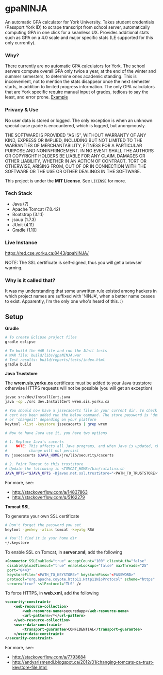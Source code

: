 gpaNINJA
========

An automatic GPA calculator for York University. Takes student credentials 
(Passport York ID) to scrape transcript from school server, automatically 
computing GPA in one click for a seamless UX. Provides additional stats such 
as GPA on a 4.0 scale and major specific stats (LE supported for this only
currently).

### Why?

There currently are no automatic GPA calculators for York. The school servers 
compute overall GPA only twice a year, at the end of the winter and summer 
semesters, to determine ones academic standing. This is inconvenient, not to 
mention the stats disappear once the next semester starts, in addition to 
limited progress information. The only GPA calculators that are York specific 
require manual input of grades, tedious to say the least, and error prone. 
[Example](http://www.yorku.ca/laps/students/gpa.html)

### Privacy & Use

No user data is stored or logged. The only exception is when an unknown special
case grade is encountered, which is logged, but anonymously.

THE SOFTWARE IS PROVIDED "AS IS", WITHOUT WARRANTY OF ANY KIND, EXPRESS OR
IMPLIED, INCLUDING BUT NOT LIMITED TO THE WARRANTIES OF MERCHANTABILITY, FITNESS
FOR A PARTICULAR PURPOSE AND NONINFRINGEMENT. IN NO EVENT SHALL THE AUTHORS OR
COPYRIGHT HOLDERS BE LIABLE FOR ANY CLAIM, DAMAGES OR OTHER LIABILITY, WHETHER
IN AN ACTION OF CONTRACT, TORT OR OTHERWISE, ARISING FROM, OUT OF OR IN
CONNECTION WITH THE SOFTWARE OR THE USE OR OTHER DEALINGS IN THE SOFTWARE.

This project is under the **MIT License**. See ```LICENSE``` for more.

### Tech Stack

- Java (7)
- Apache Tomcat (7.0.42)
- Bootstrap (3.1.1)
- jsoup (1.7.3)
- JUnit (4.11)
- Gradle (1.10)

### Live Instance

https://red.cse.yorku.ca:8443/gpaNINJA/

NOTE: The SSL certificate is self-signed, thus you will get a browser warning.

### Why is it called that?

It was my understanding that some unwritten rule existed among hackers in which 
project names are suffixed with 'NINJA', when a better name ceases to exist. 
Apparently, I'm the only one who's heard of this. :)

## Setup

**Gradle**

```bash
# To create Eclipse project files
gradle eclipse

# To build the WAR file and run the JUnit tests
# WAR file: build/libs/gpaNINJA.war
# Test results: build/reports/tests/index.html
gradle build
```

**Java Truststore**

The **wrem.sis.yorku.ca** certificate must be added to your Java 
[truststore](http://stackoverflow.com/a/318450) otherwise HTTPS requests
will not be possible (you will get an exception) 

``` bash
javac src/dev/InstallCert.java
java -cp ./src dev.InstallCert wrem.sis.yorku.ca

# You should now have a jssecacerts file in your current dir. To check that the 
# cert has been added run the below command. The store password is 'default' 
# or 'changeit' depending on your platform
keytool -list -keystore jssecacerts | grep wrem

# Now to have Java use it, you have two options

# 1. Replace Java's cacerts
#    NOTE: This affects all Java programs, and when Java is updated, this 
#          change will not persist
mv jssecacerts $JAVA_HOME/jre/lib/security/cacerts

# 2. Point Tomcat to this truststore
# Update the following in <TOMCAT_HOME>/bin/catalina.sh
JAVA_OPTS="$JAVA_OPTS -Djavax.net.ssl.trustStore="<PATH_TO_TRUSTSTORE>" -Djavax.net.ssl.trustStorePassword="<TRUSTSTORE_PASSWORD>""
```

For more, see:
- http://stackoverflow.com/a/14837863
- http://stackoverflow.com/q/5162279

**Tomcat SSL**

To generate your own SSL certificate

```bash
# Don't forget the password you set
keytool -genkey -alias tomcat -keyalg RSA

# You'll find it in your home dir
~/.keystore
```

To enable SSL on Tomcat, in **server.xml**, add the following

```xml
<Connector SSLEnabled="true" acceptCount="100" clientAuth="false"
 disableUploadTimeout="true" enableLookups="false" maxThreads="25"
 port="8443"
 keystoreFile="<PATH_TO_KEYSTORE>" keystorePass="<PASSWORD>"
 protocol="org.apache.coyote.http11.Http11NioProtocol" scheme="https"
 secure="true" sslProtocol="TLS" />
```

To force HTTPS, in **web.xml**, add the following

```xml
<security-constraint>
    <web-resource-collection>
        <web-resource-name>securedapp</web-resource-name>
        <url-pattern>/*</url-pattern>
    </web-resource-collection>
    <user-data-constraint>
        <transport-guarantee>CONFIDENTIAL</transport-guarantee>
    </user-data-constraint>
</security-constraint>
```

For more, see:
- http://stackoverflow.com/a/7793684
- http://andyarismendi.blogspot.ca/2012/01/changing-tomcats-ca-trust-keystore-file.html

